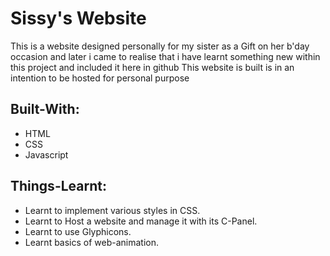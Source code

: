 # Sissy's Website
This is a website designed personally for my sister as a Gift on her b'day occasion and later i came to realise that i have learnt something new within this project and included it here in github
This website is built is in an intention to be hosted for personal purpose 

## Built-With:

* HTML
* CSS
* Javascript 



## Things-Learnt:
* Learnt to implement various styles in CSS.
* Learnt to Host a website and manage it with its C-Panel.
* Learnt to use Glyphicons.
* Learnt basics of web-animation.



